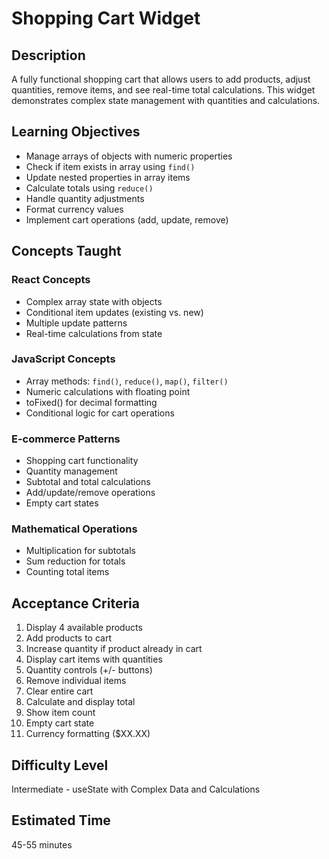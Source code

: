 # Shopping Cart Widget

## Description

A fully functional shopping cart that allows users to add products, adjust quantities, remove items, and see real-time total calculations. This widget demonstrates complex state management with quantities and calculations.

## Learning Objectives

- Manage arrays of objects with numeric properties
- Check if item exists in array using `find()`
- Update nested properties in array items
- Calculate totals using `reduce()`
- Handle quantity adjustments
- Format currency values
- Implement cart operations (add, update, remove)

## Concepts Taught

### React Concepts
- Complex array state with objects
- Conditional item updates (existing vs. new)
- Multiple update patterns
- Real-time calculations from state

### JavaScript Concepts
- Array methods: `find()`, `reduce()`, `map()`, `filter()`
- Numeric calculations with floating point
- toFixed() for decimal formatting
- Conditional logic for cart operations

### E-commerce Patterns
- Shopping cart functionality
- Quantity management
- Subtotal and total calculations
- Add/update/remove operations
- Empty cart states

### Mathematical Operations
- Multiplication for subtotals
- Sum reduction for totals
- Counting total items

## Acceptance Criteria

1. Display 4 available products
2. Add products to cart
3. Increase quantity if product already in cart
4. Display cart items with quantities
5. Quantity controls (+/- buttons)
6. Remove individual items
7. Clear entire cart
8. Calculate and display total
9. Show item count
10. Empty cart state
11. Currency formatting ($XX.XX)

## Difficulty Level

Intermediate - useState with Complex Data and Calculations

## Estimated Time

45-55 minutes
